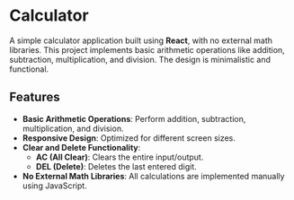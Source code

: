 # Calculator

A simple calculator application built using **React**, with no external math libraries. This project implements basic arithmetic operations like addition, subtraction, multiplication, and division. The design is minimalistic and functional.

## Features

- **Basic Arithmetic Operations**: Perform addition, subtraction, multiplication, and division.
- **Responsive Design**: Optimized for different screen sizes.
- **Clear and Delete Functionality**:
  - **AC (All Clear)**: Clears the entire input/output.
  - **DEL (Delete)**: Deletes the last entered digit.
- **No External Math Libraries**: All calculations are implemented manually using JavaScript.


